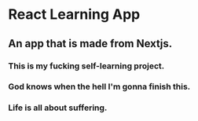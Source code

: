 # React Learning App

## An app that is made from Nextjs.

### This is my fucking self-learning project.
### God knows when the hell I'm gonna finish this.
### Life is all about suffering.